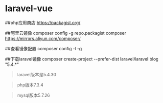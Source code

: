 # laravel-vue

##php应用商店
https://packagist.org/

##阿里云镜像
composer config -g repo.packagist composer https://mirrors.aliyun.com/composer/

##查看镜像配置
composer config -l -g

##下载laravel镜像
composer create-project --prefer-dist laravel/laravel blog "5.4.*"


>laravel版本是5.4.30

>php版本7.3.4

>mysql版本5.7.26